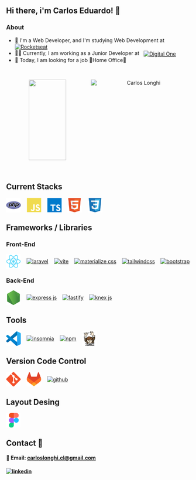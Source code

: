 
## Hi there, i'm Carlos Eduardo! 👋
### About
- 🚀 I'm a Web Developer, and I'm studying Web Development at &nbsp; [<img align="center" height="auto" width="150" src="https://cdn.worldvectorlogo.com/logos/rocketseat.svg" title="Rocketseat"/>](https://www.rocketseat.com.br/)
- 👨‍💻  Currently, I am working as a Junior Developer at &nbsp; [<img align="center" height="20" width="auto" src="https://www.digitalone.com.br/images/agencia-de-marketing-digital-one.png" title="Digital One"/>](https://www.digitalone.com.br/)
- 🔭 Today, I am looking for a job 🏡Home Office🏡

&nbsp;

<div align="center" style="display: flex; justify-content: space-between; flex-wrap: wrap;">  
  <img width="45%" height="220px" style="min-height: 1000;" src="https://github-readme-stats.vercel.app/api/top-langs/?username=CarlosLonghi&layout=compact&hide_border=true&title_color=2f81f7&text_color=e6edf3&bg_color=0d1117" />

  <img width="54%" height="220px" src="https://github-readme-stats.vercel.app/api?username=CarlosLonghi&show_icons=true&count_private=true&hide_border=true&title_color=2f81f7&icon_color=238636&text_color=e6edf3&bg_color=0d1117" alt="Carlos Longhi" /> 
</div>

&nbsp;

## Current Stacks
<div style="display: inline_block">
  
  [<img align="center" height="40" width="40" src="https://raw.githubusercontent.com/devicons/devicon/master/icons/php/php-original.svg" alt="php" title="PHP"/>](https://developer.mozilla.org/pt-BR/docs/Glossary/PHP)
  &nbsp;&nbsp;
  [<img align="center" height="40" width="40" src="https://raw.githubusercontent.com/devicons/devicon/master/icons/javascript/javascript-plain.svg" alt="javascript" title="JavaScript">](https://developer.mozilla.org/pt-BR/docs/Web/JavaScript)
  &nbsp;&nbsp;
  [<img align="center" height="40" width="40" src="https://raw.githubusercontent.com/devicons/devicon/master/icons/typescript/typescript-plain.svg" alt="typescript" title="TypeScript">](https://www.typescriptlang.org/docs/)
  &nbsp;&nbsp;
  [<img align="center" height="40" width="40" src="https://raw.githubusercontent.com/devicons/devicon/master/icons/html5/html5-original.svg" alt="html5" title="HTML5">](https://developer.mozilla.org/pt-BR/docs/Web/HTML)
  &nbsp;&nbsp;
  [<img align="center" height="40" width="40" src="https://raw.githubusercontent.com/devicons/devicon/master/icons/css3/css3-original.svg" alt="css" title="CSS">](https://developer.mozilla.org/pt-BR/docs/Web/CSS)
  
</div>

## Frameworks / Libraries
### Front-End
<div style="display: inline_block">
  
  [<img align="center" height="40" width="40" src="https://raw.githubusercontent.com/devicons/devicon/master/icons/react/react-original.svg" alt="react" title="React">](https://react.dev/)
  &nbsp;&nbsp;
  [<img align="center" height="40" width="40" src="https://laravel.com/img/logomark.min.svg" alt="laravel" title="Laravel">](https://laravel.com/)
  &nbsp;&nbsp;
  [<img align="center" height="40" width="40" src="https://vitejs.dev/logo.svg" alt="vite" title="Vite">](https://vitejs.dev/)
  &nbsp;&nbsp;
  [<img align="center" height="40" width="40" src="https://avatars.githubusercontent.com/u/64709442?s=200&v=4" alt="materialize css" title="Materialize CSS">](https://materializecss.com/)
  &nbsp;&nbsp;
  [<img align="center" height="40" width="40" src="https://img.icons8.com/color/512/tailwindcss.png" alt="tailwindcss" title="Tailwind CSS">](https://tailwindcss.com/)
  &nbsp;&nbsp;
  [<img align="center" height="40" width="40" src="https://img.icons8.com/color/512/bootstrap.png" alt="bootstrap" title="Bootstrap">](https://getbootstrap.com/)
  
</div>

### Back-End
<div style="display: inline_block">
  
  [<img align="center" height="40" width="40" src="https://raw.githubusercontent.com/devicons/devicon/master/icons/nodejs/nodejs-original.svg" alt="nodejs" title="Node.js">](https://nodejs.org/en)
  &nbsp;&nbsp;
  [<img align="center" height="40" width="40" src="https://img.icons8.com/nolan/512/express-js.png" alt="express js" title="Express.js">](https://expressjs.com/)
  &nbsp;&nbsp;
  [<img align="center" height="40" width="40" src="https://avatars.githubusercontent.com/u/24939410?s=280&v=4)" alt="fastify" title="Fastify">](https://fastify.dev/)
  &nbsp;&nbsp;
  [<img align="center" height="40" width="40" src="https://static-00.iconduck.com/assets.00/knex-js-icon-512x512-a2yn0209.png" alt="knex js" title="Knex.js">](https://knexjs.org/)
  &nbsp;&nbsp;
  
</div>

## Tools
<div style="display: inline_block">
  
  [<img align="center" height="40" width="40" src="https://raw.githubusercontent.com/devicons/devicon/master/icons/vscode/vscode-original.svg" alt="vs code" title="Visual Studio Code">](https://code.visualstudio.com/)
  &nbsp;&nbsp;
  [<img align="center" height="40" width="40" src="https://seeklogo.com/images/I/insomnia-logo-A35E09EB19-seeklogo.com.png" alt="insomnia" title="Insomnia">](https://insomnia.rest/)
  &nbsp;&nbsp;
  [<img align="center" height="40" width="40" src="https://avatars.githubusercontent.com/u/6078720?s=200&v=4" alt="npm" title="Npm">](https://www.npmjs.com/)
  &nbsp;&nbsp;
  [<img align="center" height="40" width="40" src="https://raw.githubusercontent.com/devicons/devicon/master/icons/composer/composer-original.svg" alt="composer" title="Composer">](https://getcomposer.org/)
</div>

## Version Code Control
<div style="display: inline_block">
  
  [<img align="center" height="40" width="40" margin="20px" src="https://raw.githubusercontent.com/devicons/devicon/master/icons/git/git-plain.svg" alt="git" title="Git">](https://git-scm.com/)
  &nbsp;&nbsp;
  [<img align="center" height="40" width="40" src="https://raw.githubusercontent.com/devicons/devicon/master/icons/gitlab/gitlab-original.svg" alt="gitlab" title="GitLab">](https://gitlab.com/)
  &nbsp;&nbsp;
  [<img align="center" height="40" width="40" src="https://github.githubassets.com/images/modules/logos_page/GitHub-Mark.png" alt="github" title="GitHub">](https://github.com/)
  
</div>

## Layout Desing  
[<img align="center" height="40" width="40" src="https://raw.githubusercontent.com/devicons/devicon/master/icons/figma/figma-original.svg" alt="figma" title="Figma">](https://www.figma.com/)
&nbsp;&nbsp;

## Contact 💼 
#### 📧 Email: <a href="mailto:carloslonghi.cl@gmail.com">carloslonghi.cl@gmail.com</a>
#### [![linkedin](https://img.shields.io/badge/linkedin-0A66C2?style=for-the-badge&logo=linkedin&logoColor=white)](https://www.linkedin.com/in/c4du-dev/)

